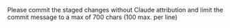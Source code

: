 Please commit the staged changes without Claude attribution and limit the commit message to a max of 700 chars (100 max. per line)